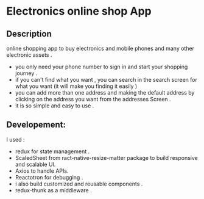 # Electronics online shop App

## Description
online shopping app to buy electronics and mobile phones and many other electronic assets .
- you only need your phone number to sign in and start your shopping journey .
- if you can't find what you want , you can search in the search screen for what you want (it will make you finding it easily )
- you can add more than one address and making the default address by clicking on the address you want from the addresses Screen .
- it is so simple and easy to use .

## Developement:
 I used :
- redux for state management .
- ScaledSheet from ract-native-resize-matter package to build responsive and scalable UI.
- Axios to handle APIs.
- Reactotron for debugging .
- i also build customized and reusable components .
- redux-thunk as a middleware . 

